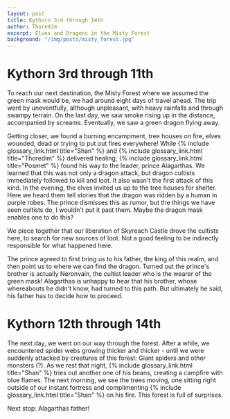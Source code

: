 ```yaml
---
layout: post
title: Kythorn 3rd through 14th
author: Thoredim
excerpt: Elves and Dragons in the Misty Forest
background: "/img/posts/misty_forest.jpg"
---
```


# Kythorn 3rd through 11th

To reach our next destination, the Misty Forest where we assumed the green mask
would be, we had around eight days of travel ahead. The trip went by
uneventfully, although unpleasant, with heavy rainfalls and through swampy
terrain. On the last day, we saw smoke rising up in the distance, accompanied by
screams. Eventually, we saw a green dragon flying away.

Getting closer, we found a burning encampment, tree houses on fire, elves
wounded, dead or trying to put out fires everywhere! While {% include glossary_link.html title="Shan" %} and {% include glossary_link.html title="Thoredim" %}
delivered healing, {% include glossary_link.html title="Posmet" %} found his way to the leader, prince Alagarthas. We
learned that this was not only a dragon attack, but dragon cultists immediately
followed to kill and loot. It also wasn't the first attack of this kind. In the
evening, the elves invited us up to the tree houses for shelter. Here we heard
them tell stories that the dragon was ridden by a human in purple robes. The
prince dismisses this as rumor, but the things we have seen cultists do, I
wouldn't put it past them. Maybe the dragon mask enables one to do this?

We piece together that our liberation of Skyreach Castle drove the cultists
here, to search for new sources of loot. Not a good feeling to be indirectly
responsible for what happened here.

The prince agreed to first bring us to his father, the king of this realm, and
then point us to where we can find the dragon. Turned out the prince's brother
is actually Neronvain, the cultist leader who is the wearer of the green mask!
Alagarthas is unhappy to hear that his brother, whose whereabouts he didn't
know, had turned to this path. But ultimately he said, his father has to decide
how to proceed.

# Kythorn 12th through 14th

The next day, we went on our way through the forest. After a while, we
encountered spider webs growing thicker and thicker - until we were suddenly
attacked by creatures of this forest: Giant spiders and other monsters (?). As
we rest that night, {% include glossary_link.html title="Shan" %} tries out another one of his beans, creating a campfire
with blue flames. The next morning, we see the trees moving, one sitting right
outside of our instant fortress and complimenting {% include glossary_link.html title="Shan" %} on his fire. This forest
is full of surprises.

Next stop: Alagarthas father!
